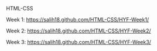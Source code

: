HTML-CSS

Week 1: https://salih18.github.com/HTML-CSS/HYF-Week1/

Week 2: https://salih18.github.com/HTML-CSS/HYF-Week2/

Week 3: https://salih18.github.com/HTML-CSS/HYF-Week3/

